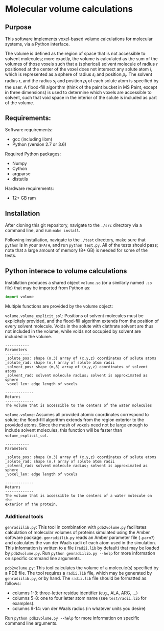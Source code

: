# Molecular volume calculations

## Purpose
This software implements voxel-based volume calculations for molecular systems,
via a Python interface.

The volume is defined as the region of space that is not accessible to solvent 
molecules; more exactly, the volume is calculated as the sum of the volumes of
those voxels such that a (spherical) solvent molecule of radius *r* positioned
at the center of the voxel does not intersect any solute atom *i*, which is
represented as a sphere of radius *s<sub>i</sub>* and position *p<sub>i</sub>*. 
The solvent radius *r*, and the radius *s<sub>i</sub>* and position 
*p<sub>i</sub>* of each solute atom is specified by the user. A flood-fill 
algorithm (think of the paint bucket in MS Paint, except in three dimensions) 
is used to determine which voxels are accessible to solvent, such that void 
space in the interior of the solute is included as part of the volume.


## Requirements: 
Software requirements:
* gcc (including libm)
* Python (version 2.7 or 3.6)

Required Python packages:
* Numpy 
* Cython
* argparse
* distutils

Hardware requirements:
* 12+ GB ram

## Installation
After cloning this git repository, navigate to the `./src` directory via a
command line, and run `make install`.

Following installation, navigate to the `./test` directory, make sure that
`python` is in your `$PATH`, and run `python test.py`.  All of the tests should
pass; note that a large amount of memory (8+ GB) is needed for some of the tests.


## Python interace to volume calculations
Installation produces a shared object `volume.so` (or a similarly named `.so` file) 
that may be imported from Python as:

```python
import volume
```
Multiple functions are provided by the volume object:

`volume.volume_explicit_sol`: Positions of solvent molecules must be explicitely 
provided, and the flood-fill algorithm extends from the position of every
solvent molecule.  Voids in the solute with clathrate solvent are thus not
included in the volume, while voids not occupied by solvent are included in the
volume.

    -----------
    Parameters
    -----------
    _solute_pos: shape (n,3) array of (x,y,z) coordinates of solute atoms
    _solute_rad: shape (n,) array of solute atom radii
    _solvent_pos: shape (m,3) array of (x,y,z) coordinates of solvent atoms
    _solvent_rad: solvent molecule radius; solvent is approximated as sphere
    _voxel_len: edge length of voxels

    -------------
    Returns
    -------------
    The volume that is accessible to the centers of the water molecules



`volume.volume`: Assumes all provided atomic coordinates correspond to solute; 
the flood-fill algorithm extends from the region exterior to the provided atoms.
Since the mesh of voxels need not be large enough to include solvent molecules,
this function will be faster than `volume_explicit_sol`.

    -----------
    Parameters
    -----------
    _solute_pos: shape (n,3) array of (x,y,z) coordinates of solute atoms
    _solute_rad: shape (n,) array of solute atom radii
    _solvent_rad: solvent molecule radius; solvent is approximated as sphere
    _voxel_len: edge length of voxels

    -------------
    Returns
    -------------
    The volume that is accessible to the centers of a water molecule on the 
    exterior of the protein.


### Additional tools
`genradiilib.py`: This tool in combination with `pdb2volume.py` facilitates
calculation of molecular volumes of proteins simulated using the Amber software
package.  `genradiilib.py` reads an Amber parameter file (`.parm7`) and
calculates the van der Waals radii of each atom used in the simulation. This 
information is written to a file (`radii.lib` by default) that may be loaded by
`pdb2volume.py`. Run `python genradiilib.py --help` for more information on 
specific command line arguments.

`pdb2volume.py`: This tool calculates the volume of a molecule(s) specified by
a PDB file. The tool requires a `radii.lib` file, which may be generated by
`genradiilib.py`, or by hand.  The `radii.lib` file should be formatted as 
follows:

* columns 1-3: three-letter residue identifier (e.g., ALA, ARG, ...)
* columns 5-8: one to four letter atom name (see `test/radii.lib` for examples).
* columns 9-14: van der Waals radius (in whatever units you desire)

Run `python pdb2volume.py --help` for more information on specific command line 
arguments.
